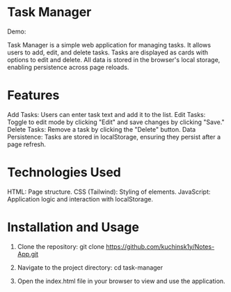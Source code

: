 # Task Manager

Demo: 

Task Manager is a simple web application for managing tasks. It allows users to add, edit, and delete tasks. Tasks are displayed as cards with options to edit and delete. All data is stored in the browser's local storage, enabling persistence across page reloads.

# Features
Add Tasks: Users can enter task text and add it to the list.
Edit Tasks: Toggle to edit mode by clicking "Edit" and save changes by clicking "Save."
Delete Tasks: Remove a task by clicking the "Delete" button.
Data Persistence: Tasks are stored in localStorage, ensuring they persist after a page refresh.

# Technologies Used
HTML: Page structure.
CSS (Tailwind): Styling of elements.
JavaScript: Application logic and interaction with localStorage.

# Installation and Usage
 1. Clone the repository:
    git clone https://github.com/kuchinsk1y/Notes-App.git
    
 2. Navigate to the project directory:
    cd task-manager
 3. Open the index.html file in your browser to view and use the application.
